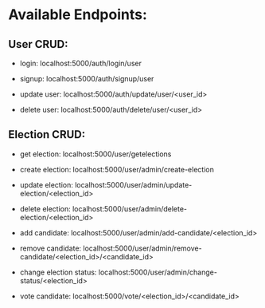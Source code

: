 # Available Endpoints:

## User CRUD:

- login:
  localhost:5000/auth/login/user

- signup:
  localhost:5000/auth/signup/user

- update user:
  localhost:5000/auth/update/user/<user_id>

- delete user:
  localhost:5000/auth/delete/user/<user_id>

## Election CRUD:

- get election:
  localhost:5000/user/getelections

- create election:
  localhost:5000/user/admin/create-election

- update election:
  localhost:5000/user/admin/update-election/<election_id>

- delete election:
  localhost:5000/user/admin/delete-election/<election_id>

- add candidate:
  localhost:5000/user/admin/add-candidate/<election_id>

- remove candidate:
  localhost:5000/user/admin/remove-candidate/<election_id>/<candidate_id>

- change election status:
  localhost:5000/user/admin/change-status/<election_id>

- vote candidate:
  localhost:5000/vote/<election_id>/<candidate_id>
